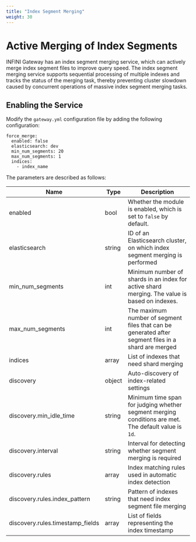 ```yaml
---
title: "Index Segment Merging"
weight: 30
---
```


# Active Merging of Index Segments

INFINI Gateway has an index segment merging service, which can actively merge index segment files to improve query speed. The index segment merging service supports sequential processing of multiple indexes and tracks the status of the merging task, thereby preventing cluster slowdown caused by concurrent operations of massive index segment merging tasks.

## Enabling the Service

Modify the `gateway.yml` configuration file by adding the following configuration:

```
force_merge:
  enabled: false
  elasticsearch: dev
  min_num_segments: 20
  max_num_segments: 1
  indices:
    - index_name
```

The parameters are described as follows:

| Name                             | Type   | Description                                                                                          |
| -------------------------------- | ------ | ---------------------------------------------------------------------------------------------------- |
| enabled                          | bool   | Whether the module is enabled, which is set to `false` by default.                                   |
| elasticsearch                    | string | ID of an Elasticsearch cluster, on which index segment merging is performed                          |
| min_num_segments                 | int    | Minimum number of shards in an index for active shard merging. The value is based on indexes.        |
| max_num_segments                 | int    | The maximum number of segment files that can be generated after segment files in a shard are merged  |
| indices                          | array  | List of indexes that need shard merging                                                              |
| discovery                        | object | Auto-discovery of index-related settings                                                             |
| discovery.min_idle_time          | string | Minimum time span for judging whether segment merging conditions are met. The default value is `1d`. |
| discovery.interval               | string | Interval for detecting whether segment merging is required                                           |
| discovery.rules                  | array  | Index matching rules used in automatic index detection                                               |
| discovery.rules.index_pattern    | string | Pattern of indexes that need index segment file merging                                              |
| discovery.rules.timestamp_fields | array  | List of fields representing the index timestamp                                                      |
